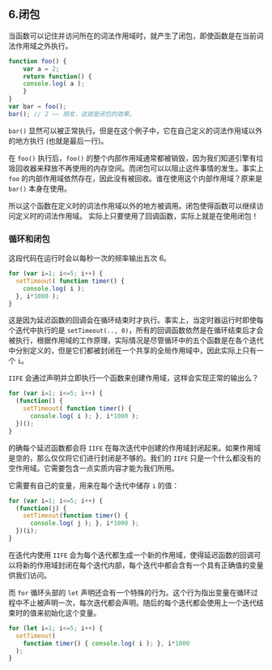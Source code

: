 ## 6.闭包

当函数可以记住并访问所在的词法作用域时，就产生了闭包，即使函数是在当前词法作用域之外执行。 

```js
function foo() {
	var a = 2;
	return function() {
    console.log( a ); 
	}
}
var bar = foo(); 
bar(); // 2 —— 朋友，这就是闭包的效果。
```

`bar()` 显然可以被正常执行。但是在这个例子中，它在自己定义的词法作用域以外的地方执行 (也就是最后一行)。

在 `foo()` 执行后，`foo()` 的整个内部作用域通常都被销毁，因为我们知道引擎有垃圾回收器来释放不再使用的内存空间。而闭包可以以阻止这件事情的发生。事实上 `foo` 的内部作用域依然存在，因此没有被回收。谁在使用这个内部作用域？原来是 `bar()` 本身在使用。 

所以这个函数在定义时的词法作用域以外的地方被调用。闭包使得函数可以继续访问定义时的词法作用域。 实际上只要使用了回调函数，实际上就是在使用闭包！ 

### 循环和闭包

这段代码在运行时会以每秒一次的频率输出五次 6。 

```js
for (var i=1; i<=5; i++) { 
  setTimeout( function timer() { 
    console.log( i ); 
  }, i*1000 ); 
}
```

这是因为延迟函数的回调会在循环结束时才执行。事实上，当定时器运行时即使每个迭代中执行的是 `setTimeout(.., 0)`，所有的回调函数依然是在循环结束后才会被执行，根据作用域的工作原理，实际情况是尽管循环中的五个函数是在各个迭代中分别定义的，但是它们都被封闭在一个共享的全局作用域中，因此实际上只有一个 `i`。 

`IIFE` 会通过声明并立即执行一个函数来创建作用域，这样会实现正常的输出么？

```js
for (var i=1; i<=5; i++) { 
  (function() { 
    setTimeout( function timer() { 
      console.log( i ); }, i*1000 ); 
  })(); 
}
```

的确每个延迟函数都会将 `IIFE` 在每次迭代中创建的作用域封闭起来。如果作用域是空的，那么仅仅将它们进行封闭是不够的。我们的 `IIFE` 只是一个什么都没有的空作用域。它需要包含一点实质内容才能为我们所用。 

它需要有自己的变量，用来在每个迭代中储存 `i` 的值：

```js
for (var i=1; i<=5; i++) { 
  (function(j) { 
    setTimeout(function timer() { 
      console.log( j ); }, i*1000 ); 
  })(i); 
}
```

在迭代内使用 `IIFE` 会为每个迭代都生成一个新的作用域，使得延迟函数的回调可以将新的作用域封闭在每个迭代内部，每个迭代中都会含有一个具有正确值的变量供我们访问。

而 `for` 循环头部的 `let` 声明还会有一个特殊的行为。这个行为指出变量在循环过程中不止被声明一次，每次迭代都会声明。随后的每个迭代都会使用上一个迭代结束时的值来初始化这个变量。

```js
for (let i=1; i<=5; i++) { 
  setTimeout( 
    function timer() { console.log( i ); }, i*1000 
  ); 
}
```

